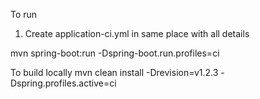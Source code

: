 To run
1. Create application-ci.yml in same place with all details

mvn spring-boot:run -Dspring-boot.run.profiles=ci

To build locally 
mvn clean install -Drevision=v1.2.3 -Dspring.profiles.active=ci
